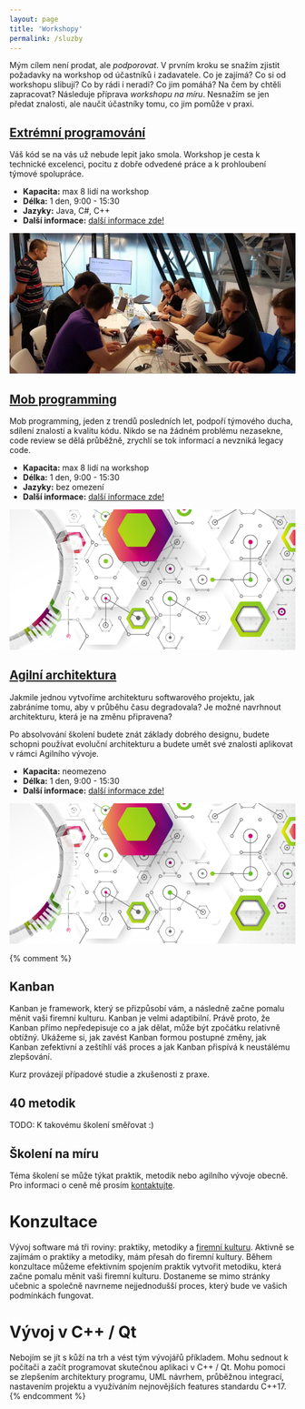 ```yaml
---
layout: page
title: 'Workshopy'
permalink: /sluzby
---
```


Mým cílem není prodat, ale *podporovat*.
V prvním kroku se snažím zjistit požadavky na workshop od účastníků i zadavatele.
Co je zajímá? Co si od workshopu slibují? Co by rádi i neradi?
Co jim pomáhá? Na čem by chtěli zapracovat?
Následuje příprava *workshopu na míru*. Nesnažím se jen předat znalosti,
ale naučit účastníky tomu, co jim pomůže v praxi.

## [Extrémní programování](/workshop-extremniho-programovani)

Váš kód se na vás už nebude lepit jako smola. Workshop je cesta k technické excelenci,
pocitu z dobře odvedené práce a k prohloubení týmové spolupráce.

- **Kapacita:** max 8 lidí na workshop
- **Délka:** 1 den, 9:00 - 15:30
- **Jazyky:** Java, C#, C++
- **Další informace:** [další informace zde!](/workshop-extremniho-programovani)

![Workshop XP](/assets/workshop-java-3a.jpg)

## [Mob programming](/mob-programming)

Mob programming, jeden z trendů posledních let,
podpoří týmového ducha, sdílení znalostí a kvalitu kódu.
Nikdo se na žádném problému nezasekne, code review se dělá průběžně,
zrychlí se tok informací a nevzniká legacy code.

- **Kapacita:** max 8 lidí na workshop
- **Délka:** 1 den, 9:00 - 15:30
- **Jazyky:** bez omezení
- **Další informace:** [další informace zde!](/mob-programming)

![Mob programming](/assets/abstract-architecture.png)

## [Agilní architektura](/skoleni-agilni-architektura)

Jakmile jednou vytvoříme architekturu softwarového projektu,
jak zabráníme tomu, aby v průběhu času degradovala?
Je možné navrhnout architekturu, která je na změnu připravena?

Po absolvování školení budete znát základy dobrého designu,
budete schopni používat evoluční architekturu a budete
umět své znalosti aplikovat v rámci Agilního vývoje.

- **Kapacita:** neomezeno
- **Délka:** 1 den, 9:00 - 15:30
- **Další informace:** [další informace zde!](/skoleni-agilni-architektura)

![Agilní architektura](/assets/abstract-architecture.png)


{% comment %}
## Kanban

Kanban je framework, který se přizpůsobí vám, a následně začne pomalu měnit vaši firemní kulturu.
Kanban je velmi adaptibilní. Právě proto, že Kanban přímo nepředepisuje co a jak dělat,
může být zpočátku relativně obtížný. Ukážeme si, jak zavést Kanban formou postupné změny,
jak Kanban zefektivní a zeštíhlí váš proces a jak Kanban přispívá k neustálému zlepšování.

Kurz provázejí případové studie a zkušenosti z praxe.

## 40 metodik

TODO: K takovému školení směřovat :)

## Školení na míru

Téma školení se může týkat praktik, metodik nebo agilního vývoje obecně.
Pro informaci o ceně mě prosím [kontaktujte](/kontakt).

# Konzultace

Vývoj software má tři roviny: praktiky, metodiky a [firemní kulturu](/firemni-kultura).
Aktivně se zajímám o praktiky a metodiky, mám přesah do firemní kultury.
Během konzultace můžeme efektivním spojením praktik vytvořit metodiku, která začne pomalu
měnit vaši firemní kulturu. Dostaneme se mimo stránky učebnic a společně navrneme nejjednodušší
proces, který bude ve vašich podmínkách fungovat.

# Vývoj v C++ / Qt

Nebojím se jít s kůží na trh a vést tým vývojářů příkladem. Mohu sednout k počítači a začít programovat
skutečnou aplikaci v C++ / Qt. Mohu pomoci se zlepšením architektury programu, UML návrhem,
průběžnou integrací, nastavením projektu a využíváním nejnovějších features standardu C++17.
{% endcomment %}
